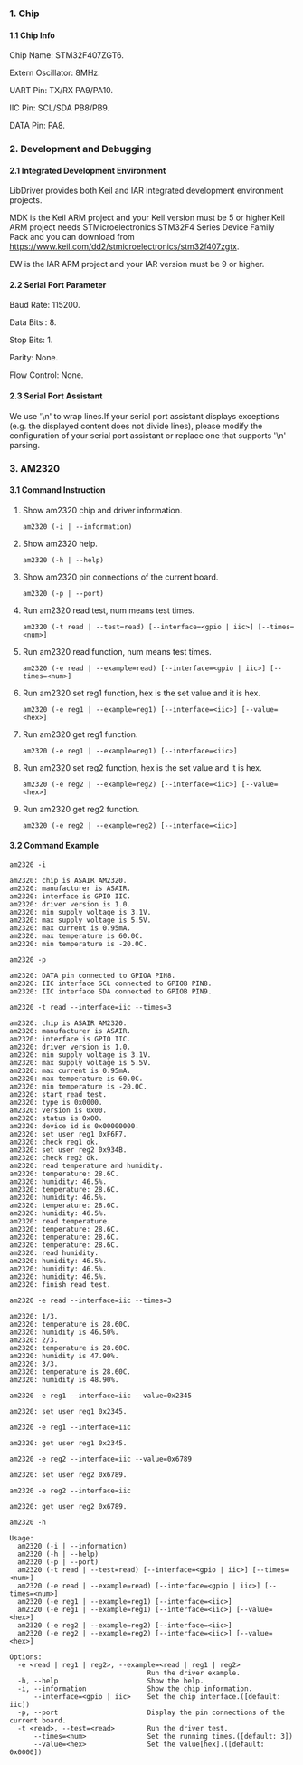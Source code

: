 ### 1. Chip

#### 1.1 Chip Info

Chip Name: STM32F407ZGT6.

Extern Oscillator: 8MHz.

UART Pin: TX/RX PA9/PA10.

IIC Pin: SCL/SDA PB8/PB9.

DATA Pin: PA8.

### 2. Development and Debugging

#### 2.1 Integrated Development Environment

LibDriver provides both Keil and IAR integrated development environment projects.

MDK is the Keil ARM project and your Keil version must be 5 or higher.Keil ARM project needs STMicroelectronics STM32F4 Series Device Family Pack and you can download from https://www.keil.com/dd2/stmicroelectronics/stm32f407zgtx.

EW is the IAR ARM project and your IAR version must be 9 or higher.

#### 2.2 Serial Port Parameter

Baud Rate: 115200.

Data Bits : 8.

Stop Bits: 1.

Parity: None.

Flow Control: None.

#### 2.3 Serial Port Assistant

We use '\n' to wrap lines.If your serial port assistant displays exceptions (e.g. the displayed content does not divide lines), please modify the configuration of your serial port assistant or replace one that supports '\n' parsing.

### 3. AM2320 

#### 3.1 Command Instruction

1. Show am2320 chip and driver information.

   ```shell
   am2320 (-i | --information)
   ```

2. Show am2320 help.

   ```shell
   am2320 (-h | --help)
   ```

3. Show am2320 pin connections of the current board.

   ```shell
   am2320 (-p | --port)
   ```

4. Run am2320 read test, num means test times. 

   ```shell
   am2320 (-t read | --test=read) [--interface=<gpio | iic>] [--times=<num>]
   ```

5. Run am2320 read function, num means test times.

   ```shell
   am2320 (-e read | --example=read) [--interface=<gpio | iic>] [--times=<num>]
   ```
6. Run am2320 set reg1 function, hex is the set value and it is hex.

   ```shell
   am2320 (-e reg1 | --example=reg1) [--interface=<iic>] [--value=<hex>]
   ```

7. Run am2320 get reg1 function.

   ```shell
   am2320 (-e reg1 | --example=reg1) [--interface=<iic>]
   ```
8. Run am2320 set reg2 function, hex is the set value and it is hex.

   ```shell
   am2320 (-e reg2 | --example=reg2) [--interface=<iic>] [--value=<hex>]
   ```

9. Run am2320 get reg2 function.

   ```shell
   am2320 (-e reg2 | --example=reg2) [--interface=<iic>]
   ```

#### 3.2 Command Example

```shell
am2320 -i

am2320: chip is ASAIR AM2320.
am2320: manufacturer is ASAIR.
am2320: interface is GPIO IIC.
am2320: driver version is 1.0.
am2320: min supply voltage is 3.1V.
am2320: max supply voltage is 5.5V.
am2320: max current is 0.95mA.
am2320: max temperature is 60.0C.
am2320: min temperature is -20.0C.
```

```shell
am2320 -p

am2320: DATA pin connected to GPIOA PIN8.
am2320: IIC interface SCL connected to GPIOB PIN8.
am2320: IIC interface SDA connected to GPIOB PIN9.
```

```shell
am2320 -t read --interface=iic --times=3

am2320: chip is ASAIR AM2320.
am2320: manufacturer is ASAIR.
am2320: interface is GPIO IIC.
am2320: driver version is 1.0.
am2320: min supply voltage is 3.1V.
am2320: max supply voltage is 5.5V.
am2320: max current is 0.95mA.
am2320: max temperature is 60.0C.
am2320: min temperature is -20.0C.
am2320: start read test.
am2320: type is 0x0000.
am2320: version is 0x00.
am2320: status is 0x00.
am2320: device id is 0x00000000.
am2320: set user reg1 0xF6F7.
am2320: check reg1 ok.
am2320: set user reg2 0x934B.
am2320: check reg2 ok.
am2320: read temperature and humidity.
am2320: temperature: 28.6C.
am2320: humidity: 46.5%.
am2320: temperature: 28.6C.
am2320: humidity: 46.5%.
am2320: temperature: 28.6C.
am2320: humidity: 46.5%.
am2320: read temperature.
am2320: temperature: 28.6C.
am2320: temperature: 28.6C.
am2320: temperature: 28.6C.
am2320: read humidity.
am2320: humidity: 46.5%.
am2320: humidity: 46.5%.
am2320: humidity: 46.5%.
am2320: finish read test.
```

```shell
am2320 -e read --interface=iic --times=3

am2320: 1/3.
am2320: temperature is 28.60C.
am2320: humidity is 46.50%.
am2320: 2/3.
am2320: temperature is 28.60C.
am2320: humidity is 47.90%.
am2320: 3/3.
am2320: temperature is 28.60C.
am2320: humidity is 48.90%.
```
```shell
am2320 -e reg1 --interface=iic --value=0x2345

am2320: set user reg1 0x2345.
```
```shell
am2320 -e reg1 --interface=iic

am2320: get user reg1 0x2345.
```
```shell
am2320 -e reg2 --interface=iic --value=0x6789

am2320: set user reg2 0x6789.
```
```shell
am2320 -e reg2 --interface=iic

am2320: get user reg2 0x6789.
```
```shell
am2320 -h

Usage:
  am2320 (-i | --information)
  am2320 (-h | --help)
  am2320 (-p | --port)
  am2320 (-t read | --test=read) [--interface=<gpio | iic>] [--times=<num>]
  am2320 (-e read | --example=read) [--interface=<gpio | iic>] [--times=<num>]
  am2320 (-e reg1 | --example=reg1) [--interface=<iic>]
  am2320 (-e reg1 | --example=reg1) [--interface=<iic>] [--value=<hex>]
  am2320 (-e reg2 | --example=reg2) [--interface=<iic>]
  am2320 (-e reg2 | --example=reg2) [--interface=<iic>] [--value=<hex>]

Options:
  -e <read | reg1 | reg2>, --example=<read | reg1 | reg2>
                                  Run the driver example.
  -h, --help                      Show the help.
  -i, --information               Show the chip information.
      --interface=<gpio | iic>    Set the chip interface.([default: iic])
  -p, --port                      Display the pin connections of the current board.
  -t <read>, --test=<read>        Run the driver test.
      --times=<num>               Set the running times.([default: 3])
      --value=<hex>               Set the value[hex].([default: 0x0000])
```

